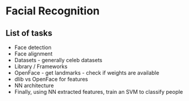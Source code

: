 # Facial Recognition

## List of tasks
* Face detection
* Face alignment
* Datasets - generally celeb datasets
* Library / Frameworks
* OpenFace - get landmarks - check if weights are available
* dlib vs OpenFace for features
* NN architecture
* Finally, using NN extracted features, train an SVM to classify people
